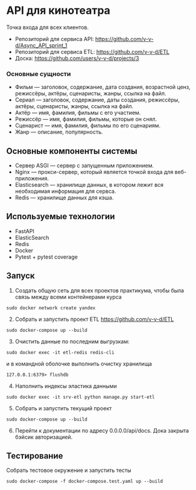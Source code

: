 # API для кинотеатра

Точка входа для всех клиентов.

- Репозиторий для сервиса API: https://github.com/v-v-d/Async_API_sprint_1
- Репозиторий для сервиса ETL: https://github.com/v-v-d/ETL
- Доска: https://github.com/users/v-v-d/projects/3


### Основные сущности
- Фильм — заголовок, содержание, дата создания, возрастной ценз, режиссёры, актёры, сценаристы, жанры, ссылка на файл.
- Сериал — заголовок, содержание, даты создания, режиссёры, актёры, сценаристы, жанры, ссылка на файл.
- Актёр — имя, фамилия, фильмы с его участием.
- Режиссёр — имя, фамилия, фильмы, которые он снял.
- Сценарист — имя, фамилия, фильмы по его сценариям.
- Жанр — описание, популярность.

## Основные компоненты системы
- Cервер ASGI — сервер с запущенным приложением.
- Nginx — прокси-сервер, который является точкой входа для веб-приложения.
- Elasticsearch — хранилище данных, в котором лежит вся необходимая информация для сервса.
- Redis — хранилище данных для кэша.

## Используемые технологии
- FastAPI
- ElasticSearch
- Redis
- Docker
- Pytest + pytest coverage

## Запуск
1. Создать общую сеть для всех проектов практикума, чтобы была связь между всеми контейнерами курса
```shell
sudo docker network create yandex
```
2. Собрать и запустить проект ETL https://github.com/v-v-d/ETL
```shell
sudo docker-compose up --build
```
3. Очистить данные по последним выгрузкам:
```shell
sudo docker exec -it etl-redis redis-cli
```
и в командной оболочке выполнить очистку хранилища
```shell
127.0.0.1:6379> flushdb
```
4. Наполнить индексы эластика данными
```shell
sudo docker exec -it srv-etl python manage.py start-etl
```
5. Собрать и запустить текущий проект
```shell
sudo docker-compose up --build
```
6. Перейти к документации по адресу 0.0.0.0/api/docs. Дока закрыта бэйсик авторизацией.

## Тестирование
Собрать тестовое окружение и запустить тесты
```shell
sudo docker-compose -f docker-compose.test.yaml up --build
```